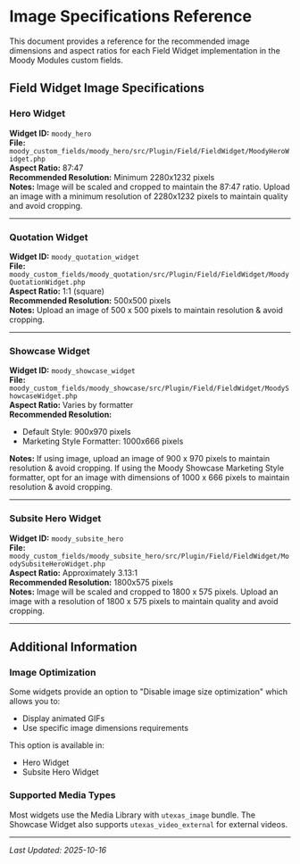 # Image Specifications Reference

This document provides a reference for the recommended image dimensions and aspect ratios for each Field Widget implementation in the Moody Modules custom fields.

## Field Widget Image Specifications

### Hero Widget
**Widget ID:** `moody_hero`  
**File:** `moody_custom_fields/moody_hero/src/Plugin/Field/FieldWidget/MoodyHeroWidget.php`  
**Aspect Ratio:** 87:47  
**Recommended Resolution:** Minimum 2280x1232 pixels  
**Notes:** Image will be scaled and cropped to maintain the 87:47 ratio. Upload an image with a minimum resolution of 2280x1232 pixels to maintain quality and avoid cropping.

---

### Quotation Widget
**Widget ID:** `moody_quotation_widget`  
**File:** `moody_custom_fields/moody_quotation/src/Plugin/Field/FieldWidget/MoodyQuotationWidget.php`  
**Aspect Ratio:** 1:1 (square)  
**Recommended Resolution:** 500x500 pixels  
**Notes:** Upload an image of 500 x 500 pixels to maintain resolution & avoid cropping.

---

### Showcase Widget
**Widget ID:** `moody_showcase_widget`  
**File:** `moody_custom_fields/moody_showcase/src/Plugin/Field/FieldWidget/MoodyShowcaseWidget.php`  
**Aspect Ratio:** Varies by formatter  
**Recommended Resolution:**
- Default Style: 900x970 pixels
- Marketing Style Formatter: 1000x666 pixels

**Notes:** If using image, upload an image of 900 x 970 pixels to maintain resolution & avoid cropping. If using the Moody Showcase Marketing Style formatter, opt for an image with dimensions of 1000 x 666 pixels to maintain resolution & avoid cropping.

---

### Subsite Hero Widget
**Widget ID:** `moody_subsite_hero`  
**File:** `moody_custom_fields/moody_subsite_hero/src/Plugin/Field/FieldWidget/MoodySubsiteHeroWidget.php`  
**Aspect Ratio:** Approximately 3.13:1  
**Recommended Resolution:** 1800x575 pixels  
**Notes:** Image will be scaled and cropped to 1800 x 575 pixels. Upload an image with a resolution of 1800 x 575 pixels to maintain quality and avoid cropping.

---

## Additional Information

### Image Optimization
Some widgets provide an option to "Disable image size optimization" which allows you to:
- Display animated GIFs
- Use specific image dimensions requirements

This option is available in:
- Hero Widget
- Subsite Hero Widget

### Supported Media Types
Most widgets use the Media Library with `utexas_image` bundle. The Showcase Widget also supports `utexas_video_external` for external videos.

---

*Last Updated: 2025-10-16*
